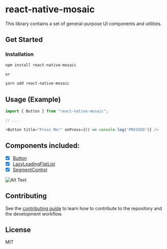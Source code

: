 # react-native-mosaic

This library contains a set of general-purpose UI components and utilities.

## Get Started

### Installation

```sh
npm install react-native-mosaic

or 

yarn add react-native-mosaic
```

## Usage (Example)

```js
import { Button } from "react-native-mosaic";

// ...

<Button title="Press Me!" onPress={() => console.log('PRESSED')} />
```

## Components included:
- [x] [Button](https://reactnativeelements.com/docs/bottomsheet)
- [x] [LazyLoadingFlatList](https://reactnativeelements.com/docs/badge)
- [x] [SegmentControl](https://reactnativeelements.com/docs/avatar)

![Alt Text](https://drive.google.com/uc?export=view&id=1cTWGCpqT0jAK0WzRdFl72_N4y3FOpE1k)


## Contributing

See the [contributing guide](CONTRIBUTING.md) to learn how to contribute to the repository and the development workflow.

## License

MIT
